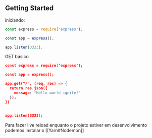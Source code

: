 
## Getting Started

iniciando:

```js
const express = require('express');

const app = express();

app.listen(3333);
```

GET básico

```json
const express = require('express');

const app = express();

app.get("/", (req, res) => {
  return res.json({
    message: "Hello world ignite!"
  });
})

  
app.listen(3333);
```

Para fazer live reload enquanto o projeto estiver em desenvolvimento podemos instalar o [[Yarn#Nodemon]]
